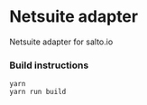 # Netsuite adapter

Netsuite adapter for salto.io


### Build instructions

```
yarn
yarn run build
```

